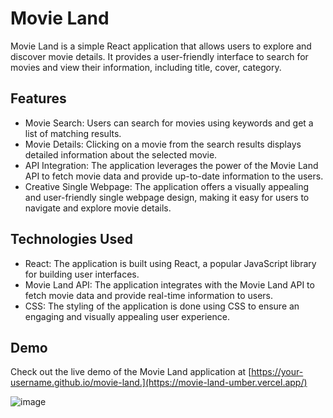 # Movie Land
Movie Land is a simple React application that allows users to explore and discover movie details. It provides a user-friendly interface to search for movies and view their information, including title, cover, category.

## Features

* Movie Search: Users can search for movies using keywords and get a list of matching results.
* Movie Details: Clicking on a movie from the search results displays detailed information about the selected movie.
* API Integration: The application leverages the power of the Movie Land API to fetch movie data and provide up-to-date information to the users.
* Creative Single Webpage: The application offers a visually appealing and user-friendly single webpage design, making it easy for users to navigate and explore movie details.

##  Technologies Used
* React: The application is built using React, a popular JavaScript library for building user interfaces.
* Movie Land API: The application integrates with the Movie Land API to fetch movie data and provide real-time information to users.
* CSS: The styling of the application is done using CSS to ensure an engaging and visually appealing user experience.

##  Demo
Check out the live demo of the Movie Land application at [https://your-username.github.io/movie-land.](https://movie-land-umber.vercel.app/)

![image](https://github.com/omal-harsha/movie_land/assets/69068196/d6164ba2-09bc-4d2c-85f8-6f3d1e581720)
